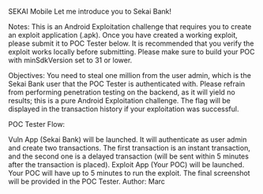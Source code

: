 SEKAI
Mobile
Let me introduce you to Sekai Bank!

Notes: This is an Android Exploitation challenge that requires you to create an exploit application (.apk). Once you have created a working exploit, please submit it to POC Tester below. It is recommended that you verify the exploit works locally before submitting. Please make sure to build your POC with minSdkVersion set to 31 or lower.

Objectives: You need to steal one million from the user admin, which is the Sekai Bank user that the POC Tester is authenticated with. Please refrain from performing penetration testing on the backend, as it will yield no results; this is a pure Android Exploitation challenge. The flag will be displayed in the transaction history if your exploitation was successful.

POC Tester Flow:

Vuln App (Sekai Bank) will be launched.
It will authenticate as user admin and create two transactions. The first transaction is an instant transaction, and the second one is a delayed transaction (will be sent within 5 minutes after the transaction is placed).
Exploit App (Your POC) will be launched.
Your POC will have up to 5 minutes to run the exploit.
The final screenshot will be provided in the POC Tester.
Author: Marc
